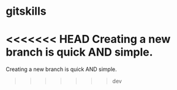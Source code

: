 # gitskills
<<<<<<< HEAD
Creating a new branch is quick AND simple.
=======
Creating a new branch is quick AND simple.
>>>>>>> dev

